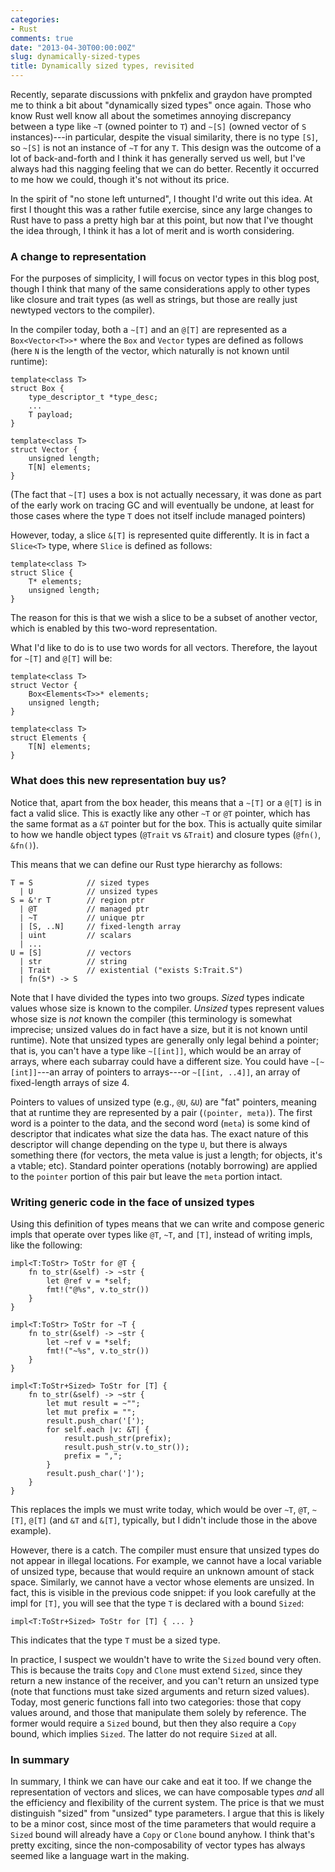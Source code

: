 ```yaml
---
categories:
- Rust
comments: true
date: "2013-04-30T00:00:00Z"
slug: dynamically-sized-types
title: Dynamically sized types, revisited
---
```

Recently, separate discussions with pnkfelix and graydon have prompted
me to think a bit about "dynamically sized types" once again. Those
who know Rust well know all about the sometimes annoying discrepancy
between a type like `~T` (owned pointer to `T`) and `~[S]` (owned
vector of `S` instances)---in particular, despite the visual
similarity, there is no type `[S]`, so `~[S]` is not an instance of
`~T` for any `T`. This design was the outcome of a lot of
back-and-forth and I think it has generally served us well, but I've
always had this nagging feeling that we can do better. Recently it
occurred to me how we could, though it's not without its price.

In the spirit of "no stone left unturned", I thought I'd write out
this idea. At first I thought this was a rather futile exercise, since
any large changes to Rust have to pass a pretty high bar at this
point, but now that I've thought the idea through, I think it has a
lot of merit and is worth considering.

<!--more-->

### A change to representation

For the purposes of simplicity, I will focus on vector types in this
blog post, though I think that many of the same considerations apply
to other types like closure and trait types (as well as strings, but
those are really just newtyped vectors to the compiler).

In the compiler today, both a `~[T]` and an `@[T]` are represented as
a `Box<Vector<T>>*` where the `Box` and `Vector` types are defined as
follows (here `N` is the length of the vector, which naturally is not
known until runtime):

    template<class T>
    struct Box {
        type_descriptor_t *type_desc;
        ...
        T payload;
    }
    
    template<class T>
    struct Vector {
        unsigned length;
        T[N] elements;
    }

(The fact that `~[T]` uses a box is not actually necessary, it was
done as part of the early work on tracing GC and will eventually be
undone, at least for those cases where the type `T` does not itself
include managed pointers)

However, today, a slice `&[T]` is represented quite differently. It is
in fact a `Slice<T>` type, where `Slice` is defined as follows:

    template<class T>
    struct Slice {
        T* elements;
        unsigned length;
    }
    
The reason for this is that we wish a slice to be a subset of another
vector, which is enabled by this two-word representation.

What I'd like to do is to use two words for all vectors. Therefore,
the layout for `~[T]` and `@[T]` will be:

    template<class T>
    struct Vector {
        Box<Elements<T>>* elements;
        unsigned length;
    }

    template<class T>
    struct Elements {
        T[N] elements;
    }

### What does this new representation buy us?

Notice that, apart from the box header, this means that a `~[T]` or a
`@[T]` is in fact a valid slice. This is exactly like any other `~T`
or `@T` pointer, which has the same format as a `&T` pointer but for
the box. This is actually quite similar to how we handle object types
(`@Trait` vs `&Trait`) and closure types (`@fn()`, `&fn()`).

This means that we can define our Rust type hierarchy as follows:

    T = S            // sized types
      | U            // unsized types
    S = &'r T        // region ptr
      | @T           // managed ptr
      | ~T           // unique ptr
      | [S, ..N]     // fixed-length array
      | uint         // scalars
      | ...
    U = [S]          // vectors
      | str          // string
      | Trait        // existential ("exists S:Trait.S")
      | fn(S*) -> S

Note that I have divided the types into two groups. *Sized* types
indicate values whose size is known to the compiler. *Unsized* types
represent values whose size is *not* known the compiler (this
terminology is somewhat imprecise; unsized values do in fact have a
size, but it is not known until runtime). Note that unsized types are
generally only legal behind a pointer; that is, you can't have a type
like `~[[int]]`, which would be an array of arrays, where each
subarray could have a different size. You could have `~[~[int]]`---an
array of pointers to arrays---or `~[[int, ..4]]`, an array of
fixed-length arrays of size 4.

Pointers to values of unsized type (e.g., `@U`, `&U`) are "fat"
pointers, meaning that at runtime they are represented by a pair
(`(pointer, meta)`).  The first word is a pointer to the data, and the
second word (`meta`) is some kind of descriptor that indicates what
size the data has. The exact nature of this descriptor will change
depending on the type `U`, but there is always something there (for
vectors, the meta value is just a length; for objects, it's a vtable;
etc). Standard pointer operations (notably borrowing) are applied to
the `pointer` portion of this pair but leave the `meta` portion
intact.

### Writing generic code in the face of unsized types

Using this definition of types means that we can write and compose
generic impls that operate over types like `@T`, `~T`, and `[T]`,
instead of writing impls, like the following:

    impl<T:ToStr> ToStr for @T {
        fn to_str(&self) -> ~str {
            let @ref v = *self;
            fmt!("@%s", v.to_str())
        }
    }

    impl<T:ToStr> ToStr for ~T {
        fn to_str(&self) -> ~str {
            let ~ref v = *self;
            fmt!("~%s", v.to_str())
        }
    }

    impl<T:ToStr+Sized> ToStr for [T] {
        fn to_str(&self) -> ~str {
            let mut result = ~"";
            let mut prefix = "";
            result.push_char('[');
            for self.each |v: &T| {
                result.push_str(prefix);
                result.push_str(v.to_str());
                prefix = ",";
            }
            result.push_char(']');
        }
    }

This replaces the impls we must write today, which would be over `~T`,
`@T`, `~[T]`, `@[T]` (and `&T` and `&[T]`, typically, but I didn't
include those in the above example).

However, there is a catch. The compiler must ensure that unsized types
do not appear in illegal locations. For example, we cannot have a
local variable of unsized type, because that would require an unknown
amount of stack space. Similarly, we cannot have a vector whose
elements are unsized. In fact, this is visible in the previous code
snippet: if you look carefully at the impl for `[T]`, you will see
that the type `T` is declared with a bound `Sized`:

    impl<T:ToStr+Sized> ToStr for [T] { ... }

This indicates that the type `T` must be a sized type.

In practice, I suspect we wouldn't have to write the `Sized` bound very
often. This is because the traits `Copy` and `Clone` must extend
`Sized`, since they return a new instance of the receiver, and you
can't return an unsized type (note that functions must take sized
arguments and return sized values). Today, most generic functions fall
into two categories: those that copy values around, and those that
manipulate them solely by reference. The former would require a
`Sized` bound, but then they also require a `Copy` bound, which
implies `Sized`. The latter do not require `Sized` at all.

### In summary

In summary, I think we can have our cake and eat it too. If we change
the representation of vectors and slices, we can have composable types
*and* all the efficiency and flexibility of the current system. The
price is that we must distinguish "sized" from "unsized" type
parameters. I argue that this is likely to be a minor cost, since most
of the time parameters that would require a `Sized` bound will already
have a `Copy` or `Clone` bound anyhow. I think that's pretty exciting,
since the non-composability of vector types has always seemed like a
language wart in the making.
